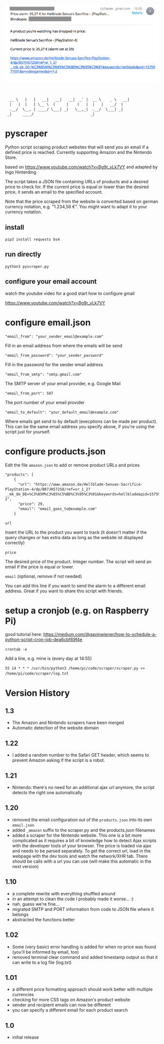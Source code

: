 ![alt text](https://github.com/Esshahn/pyscraper/blob/master/email-screenshot.png "E-Mail")


```

                                                          
  __ \   |   |   __|   __|   __|  _` |  __ \    _ \   __| 
  |   |  |   | \__ \  (     |    (   |  |   |   __/  |    
  .__/  \__, | ____/ \___| _|   \__,_|  .__/  \___| _|    
 _|     ____/                          _|                 

```

# pyscraper
Python script scraping product websites that will send you an email if a defined price is reached.
Currently supporting Amazon and the Nintendo Store.

based on https://www.youtube.com/watch?v=Bg9r_yLk7VY
and adapted by Ingo Hinterding

The script takes a JSON file containing URLs of products and a desired price to check for. If the current price is equal or lower than the desired price, it sends an email to the specified account.

Note that the price scraped from the website is converted based on german currency notation, e.g. "1.234,56 €". 
You might want to adapt it to your currency notation.

## install
`pip3 install requests bs4`

## run directly
`python3 pyscraper.py`

## configure your email account
watch the youtube video for a good start how to configure gmail

https://www.youtube.com/watch?v=Bg9r_yLk7VY

# configure email.json

`"email_from": "your_sender_email@example.com"`

Fill in an email address from where the emails will be send

`"email_from_password": "your_sender_password"`

Fill in the password for the sender email address

`"email_from_smtp": "smtp.gmail.com"`

The SMTP server of your email provider, e.g. Google Mail

`"email_from_port": 587`

The port number of your email provider

`"email_to_default": "your_default_email@example.com"`

Where emails get send to by default (execptions can be made per product). This can be the same email address you specify above, if you're using the script just for yourself.

# configure products.json
Edit the file `amazon.json` to add or remove product URLs and prices

```
"products": [
    {
      "url": "https://www.amazon.de/Hellblade-Senuas-Sacrifice-PlayStation-4/dp/B07JH57258/ref=sr_1_2?__mk_de_DE=%C3%85M%C3%85%C5%BD%C3%95%C3%91&keywords=hellblade&qid=1575971001&s=videogames&sr=1-2",
      "price": 29,
      "email": "email_goes_to@example.com"
    }
```

`url` 

Insert the URL to the product you want to track (it doesn't matter if the query changes or has extra data as long as the website ist displayed correctly)

`price`

The desired price of the product. Integer number. The script will send an email if the price is equal or lower.

`email` (optional, remove if not needed)

You can add this line if you want to send the alarm to a different email address. Great if you want to share this script with friends.




# setup a cronjob (e.g. on Raspberry Pi)
good tutorial here: https://medium.com/@gavinwiener/how-to-schedule-a-python-script-cron-job-dea6cbf69f4e

`crontab -e`

Add a line, e.g. mine is (every day at 14:55)

`55 14 * * * /usr/bin/python3 /home/pi/code/scraper/scraper.py >> /home/pi/code/scraper/log.txt`



# Version History

## 1.3

- The Amazon and Nintendo scrapers have been merged
- Automatic detection of the website domain

## 1.22

- I added a random number to the Safari GET header, which seems to prevent Amazon asking if the script is a robot.

## 1.21

- Nintendo: there's no need for an additional ajax url anymore, the script detects the right one automatically

## 1.20

- removed the email configuration out of the `products.json` into its own `email.json`
- added `_amazon` suffix to the scraper.py and the products.json filenames
- added a scraper for the Nintendo website. This one is a bit more complicated as it requires a bit of knowledge how to detect Ajax scripts with the developer tools of your browser. The price is loaded via ajax and needs to be parsed separately. To get the correct url, load in the webpage with the dev tools and watch the network/XHR tab. There should be calls with a url you can use (will make this automatic in the next version)

## 1.10

- a complete rewrite with everything shuffled around
- in an attempt to clean the code I probably made it worse... :)
- nah, guess we're fine...
- migrated SMTP and PORT information from code to JSON file where it belongs
- abstracted the functions better

## 1.02

- Some (very basic) error handling is added for when no price was found (you'll be informed by email, too)
- removed terminal clear command and added timestamp output so that it can write to a log file (log.txt)

## 1.01

- a different price formatting approach should work better with multiple currencies
- checking for more CSS tags on Amazon's product website
- sender and recipient emails can now be different
- you can specify a different email for each product search

## 1.0

- initial release


